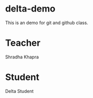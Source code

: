# delta-demo
This is an demo for git and github class.

# Teacher
Shradha Khapra
# Student
Delta Student

